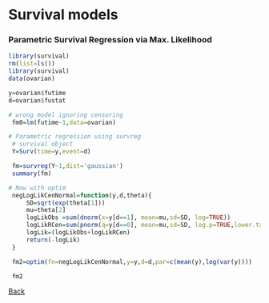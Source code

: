 # Survival models

### Parametric Survival Regression via Max. Likelihood

```r
library(survival)
rm(list=ls())
library(survival)
data(ovarian)

y=ovarian$futime
d=ovarian$fustat

# wrong model ignoring censoring
 fm0=lm(futime~1,data=ovarian)

# Parametric regression using survreg
 # survival object
 Y=Surv(time=y,event=d)

 fm=survreg(Y~1,dist='gaussian')
 summary(fm)

# Now with optim
 negLogLikCenNormal=function(y,d,theta){
     SD=sqrt(exp(theta[1]))
     mu=theta[2]
     logLikObs =sum(dnorm(x=y[d==1], mean=mu,sd=SD, log=TRUE))
     logLikRCen=sum(pnorm(q=y[d==0], mean=mu,sd=SD, log.p=TRUE,lower.tail=F))
     logLik=(logLikObs+logLikRCen)
     return(-logLik)
 }

 fm2=optim(fn=negLogLikCenNormal,y=y,d=d,par=c(mean(y),log(var(y))))

 fm2


```







[Back](https://github.com/gdlc/STAT_COMP/)
